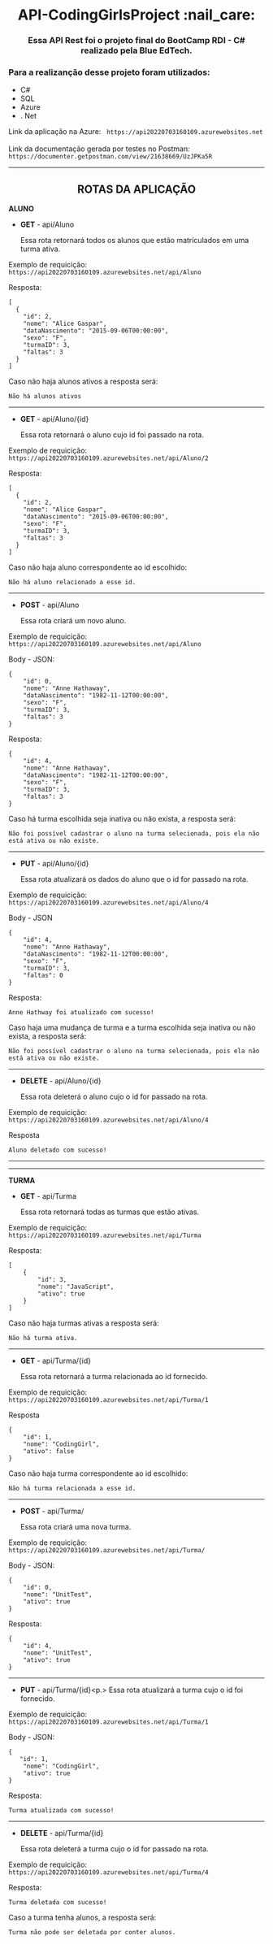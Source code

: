 <h1 align="center"> API-CodingGirlsProject :nail_care: </h1>

<h3 align="center">Essa API Rest foi o projeto final do BootCamp RDI - C# realizado pela Blue EdTech.</h3>

### Para a realizanção desse projeto foram utilizados:

- C#
- SQL
- Azure
- .
Net

Link da aplicação na Azure:
` https://api20220703160109.azurewebsites.net`
<br></br>
Link da documentação gerada por testes no Postman:
` https://documenter.getpostman.com/view/21638669/UzJPKa5R`

---

<h2 align = center>ROTAS DA APLICAÇÃO</h2>

**ALUNO**

- <b>GET</b> - api/Aluno <p>
  Essa rota retornará todos os alunos que estão matrículados em uma turma ativa.

Exemplo de requicição:
` https://api20220703160109.azurewebsites.net/api/Aluno`

Resposta:

```
[
  {
    "id": 2,
    "nome": "Alice Gaspar",
    "dataNascimento": "2015-09-06T00:00:00",
    "sexo": "F",
    "turmaID": 3,
    "faltas": 3
  }
]
```

Caso não haja alunos ativos a resposta será:

```
Não há alunos ativos
```

---

- <b>GET</b> - api/Aluno/{id} <p>
  Essa rota retornará o aluno cujo id foi passado na rota.

Exemplo de requicição:
`https://api20220703160109.azurewebsites.net/api/Aluno/2`

Resposta:

```
[
  {
    "id": 2,
    "nome": "Alice Gaspar",
    "dataNascimento": "2015-09-06T00:00:00",
    "sexo": "F",
    "turmaID": 3,
    "faltas": 3
  }
]
```

Caso não haja aluno correspondente ao id escolhido:

```
Não há aluno relacionado a esse id.
```

---

- <b>POST</b> - api/Aluno <p>
  Essa rota criará um novo aluno.

Exemplo de requicição:
`https://api20220703160109.azurewebsites.net/api/Aluno`

Body - JSON:

```
{
    "id": 0,
    "nome": "Anne Hathaway",
    "dataNascimento": "1982-11-12T00:00:00",
    "sexo": "F",
    "turmaID": 3,
    "faltas": 3
}
```

Resposta:

```
{
    "id": 4,
    "nome": "Anne Hathaway",
    "dataNascimento": "1982-11-12T00:00:00",
    "sexo": "F",
    "turmaID": 3,
    "faltas": 3
}
```

Caso há turma escolhida seja inativa ou não exista, a resposta será:

```
Não foi possível cadastrar o aluno na turma selecionada, pois ela não está ativa ou não existe.
```

---

- <b>PUT</b> - api/Aluno/{id}<p>
  Essa rota atualizará os dados do aluno que o id for passado na rota.

Exemplo de requicição:
`https://api20220703160109.azurewebsites.net/api/Aluno/4`

Body - JSON

```
{
    "id": 4,
    "nome": "Anne Hathaway",
    "dataNascimento": "1982-11-12T00:00:00",
    "sexo": "F",
    "turmaID": 3,
    "faltas": 0
}
```

Resposta:

```
Anne Hathway foi atualizado com sucesso!
```

Caso haja uma mudança de turma e a turma escolhida seja inativa ou não exista, a resposta será:

```
Não foi possível cadastrar o aluno na turma selecionada, pois ela não está ativa ou não existe.
```

---

- <b>DELETE</b> - api/Aluno/{id}<p>
  Essa rota deleterá o aluno cujo o id for passado na rota.

Exemplo de requicição:
`https://api20220703160109.azurewebsites.net/api/Aluno/4`

Resposta

```
Aluno deletado com sucesso!
```

---

---

**TURMA**

- <b>GET</b> - api/Turma<p>
  Essa rota retornará todas as turmas que estão ativas.

Exemplo de requicição:
`https://api20220703160109.azurewebsites.net/api/Turma`

Resposta:

```
[
    {
        "id": 3,
        "nome": "JavaScript",
        "ativo": true
    }
]
```

Caso não haja turmas ativas a resposta será:

```
Não há turma ativa.
```

---

- <b>GET</b> - api/Turma/{id} <p>
  Essa rota retornará a turma relacionada ao id fornecido.

Exemplo de requicição:
`https://api20220703160109.azurewebsites.net/api/Turma/1`

Resposta

```
{
    "id": 1,
    "nome": "CodingGirl",
    "ativo": false
}
```

Caso não haja turma correspondente ao id escolhido:

```
Não há turma relacionada a esse id.
```

---

- <b>POST</b> - api/Turma/ <p>
  Essa rota criará uma nova turma.

Exemplo de requicição:
`https://api20220703160109.azurewebsites.net/api/Turma/`

Body - JSON:

```
{
    "id": 0,
    "nome": "UnitTest",
    "ativo": true
}
```

Resposta:

```
{
    "id": 4,
    "nome": "UnitTest",
    "ativo": true
}
```

---

- <b>PUT</b> - api/Turma/{id}<p.>
  Essa rota atualizará a turma cujo o id foi fornecido.

Exemplo de requicição:
`https://api20220703160109.azurewebsites.net/api/Turma/1`

Body - JSON:

```
{
   "id": 1,
    "nome": "CodingGirl",
    "ativo": true
}
```

Resposta:

```
Turma atualizada com sucesso!
```

---

- <b>DELETE</b> - api/Turma/{id} <p>
  Essa rota deleterá a turma cujo o id for passado na rota.

Exemplo de requicição:
`https://api20220703160109.azurewebsites.net/api/Turma/4`

Resposta:

```
Turma deletada com sucesso!
```

Caso a turma tenha alunos, a resposta será:

```
Turma não pode ser deletada por conter alunos.
```
